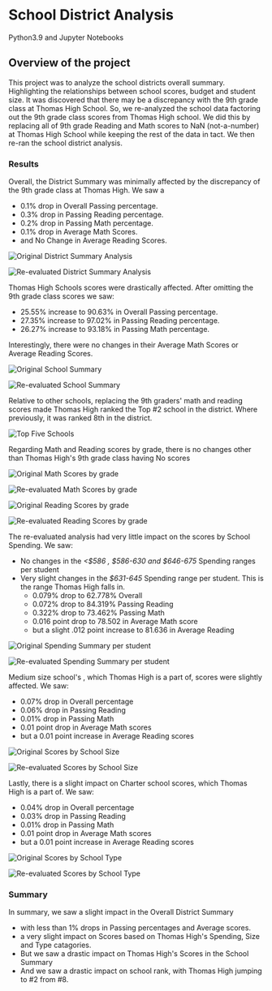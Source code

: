 # School District Analysis
Python3.9 and Jupyter Notebooks

## Overview of the project
This project was to analyze the school districts overall summary. Highlighting the relationships between school scores, budget and student size.
It was discovered that there may be a discrepancy with the 9th grade class at Thomas High School. So, we re-analyzed the school data factoring out
the 9th grade class scores from Thomas High school. We did this by replacing all of 9th grade Reading and Math scores to NaN (not-a-number) at Thomas High School
while keeping the rest of the data in tact. We then re-ran the school district analysis.

### Results
Overall, the District Summary was minimally affected by the discrepancy of the 9th grade class at Thomas High. We saw a 
- 0.1% drop in Overall Passing percentage.
- 0.3% drop in Passing Reading percentage.
- 0.2% drop in Passing Math percentage.
- 0.1% drop in Average Math Scores.
- and No Change in Average Reading Scores.

![Original District Summary Analysis](Resources/Original_District_summary.png)

![Re-evaluated District Summary Analysis](Resources/Disctrict_summary_minus_9th_graders.png)

Thomas High Schools scores were drastically affected. After omitting the 9th grade class scores we saw:
- 25.55% increase to 90.63% in Overall Passing percentage.
- 27.35% increase to 97.02% in Passing Reading percentage.
- 26.27% increase to 93.18% in Passing Math percentage.

Interestingly, there were no changes in their Average Math Scores or Average Reading Scores.

![Original School Summary](Resources/Original_School_Summary.png)

![Re-evaluated School Summary](Resources/Corrected_School_summary.png)

Relative to other schools, replacing the 9th graders' math and reading scores made Thomas High ranked the Top #2 school in the district.
Where previously, it was ranked 8th in the district.

![Top Five Schools](Resources/Top_five.png)

Regarding Math and Reading scores by grade, there is no changes other than Thomas High's 9th grade class having No scores

![Original Math Scores by grade](Resources/original_math_scores_by_grade.png)

![Re-evaluated Math Scores by grade](Resources/updated_math_scores_by_grade.png)

![Original Reading Scores by grade](Resources/original_reading_scores_by_grade.png)

![Re-evaluated Reading Scores by grade](Resources/updated_reading_scores_by_grade.png)

The re-evaluated analysis had very little impact on the scores by School Spending. We saw:
- No changes in the *<$586 , $586-630 and $646-675* Spending ranges per student
- Very slight changes in the *$631-645* Spending range per student. This is the range Thomas High falls in.
  - 0.079% drop to 62.778% Overall 
  - 0.072% drop to 84.319% Passing Reading
  - 0.322% drop to 73.462% Passing Math
  - 0.016 point drop to 78.502 in Average Math score
  - but a slight .012 point increase to 81.636 in Average Reading

![Original Spending Summary per student](Resources/original_spending_summary.png)

![Re-evaluated Spending Summary per student](Resources/updated_spending_summary.png)

Medium size school's , which Thomas High is a part of, scores were slightly affected. We saw:
- 0.07% drop in Overall percentage
- 0.06% drop in Passing Reading
- 0.01% drop in Passing Math
- 0.01 point drop in Average Math scores
- but a 0.01 point increase in Average Reading scores
	
![Original Scores by School Size](Resources/original_scores_by_size.png)

![Re-evaluated Scores by School Size](Resources/updated_scores_by_size.png)


Lastly, there is a slight impact on Charter school scores, which Thomas High is a part of. We saw:
- 0.04% drop in Overall percentage
- 0.03% drop in Passing Reading
- 0.01% drop in Passing Math
- 0.01 point drop in Average Math scores
- but a 0.01 point increase in Average Reading scores

![Original Scores by School Type](Resources/original_scores_by_type.png)

![Re-evaluated Scores by School Type](Resources/updated_scores_by_type.png)

### Summary
In summary, we saw a slight impact in the Overall District Summary 
- with less than 1% drops in Passing percentages and Average scores.
- a very slight impact on Scores based on Thomas High's Spending, Size and Type catagories.
- But we saw a drastic impact on Thomas High's Scores in the School Summary
- And we saw a drastic impact on school rank, with Thomas High jumping to #2 from #8.
